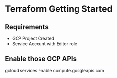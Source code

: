 # Terraform Getting Started

## Requirements
- GCP Project Created
- Service Account with Editor role

## Enable those GCP APIs
gcloud services enable compute.googleapis.com